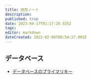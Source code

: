 ```yaml
---
title: 技術ノート
description: 
published: true
date: 2023-04-17T01:17:28.925Z
tags: 
editor: markdown
dateCreated: 2022-02-06T00:54:27.003Z
---
```


## データベース

- [データベースのプライマリキー](/database_primary_key)
